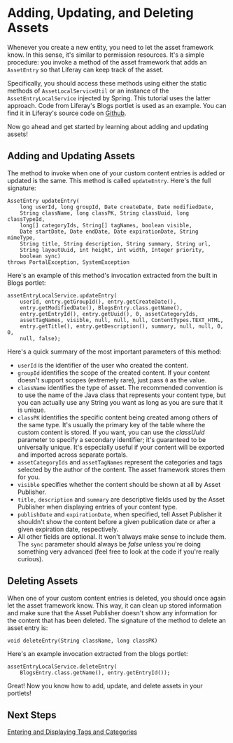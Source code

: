 # Adding, Updating, and Deleting Assets 

Whenever you create a new entity, you need to let the asset framework know. In
this sense, it's similar to permission resources. It's a simple procedure: you
invoke a method of the asset framework that adds an `AssetEntry` so that Liferay
can keep track of the asset. 

Specifically, you should access these methods using either the static methods
of `AssetLocalServiceUtil` or an instance of the `AssetEntryLocalService`
injected by Spring. This tutorial uses the latter approach. Code from Liferay's 
Blogs portlet is used as an example. You can find it in Liferay's source code 
on [Github](https://github.com/liferay/liferay-portal/tree/6.2.x/portal-impl/src/com/liferay/portlet/blogs).

<!-- To simplify this section, you'll use the static methods of 
`AssetLocalServiceUtil`, since it doesn't require any special setup in your 
application.
- Commenting out this original sentence that Rich's comment applies to -Nick -->

<!-- This is wrong. We should show them the right way to do it, rather than the
way that's easier to document. Remember that developers will be taking direction
from our text and writing actual code based on it. The right way is to add a
<reference> tag to the service.xml and inject the service with Spring. In fact,
the example below does just that (since it's Liferay's best practice), so the
example code here doesn't even match what we just stated. We need to fix this.
-Rich--> 

Now go ahead and get started by learning about adding and updating assets!

## Adding and Updating Assets 

The method to invoke when one of your custom content entries is added or
updated is the same. This method is called `updateEntry`. Here's the full 
signature: 

    AssetEntry updateEntry(
		long userId, long groupId, Date createDate, Date modifiedDate,
		String className, long classPK, String classUuid, long classTypeId,
		long[] categoryIds, String[] tagNames, boolean visible,
		Date startDate, Date endDate, Date expirationDate, String mimeType,
		String title, String description, String summary, String url,
		String layoutUuid, int height, int width, Integer priority,
		boolean sync)
	throws PortalException, SystemException

Here's an example of this method's invocation extracted from the built in
Blogs portlet: 

    assetEntryLocalService.updateEntry(
		userId, entry.getGroupId(), entry.getCreateDate(),
		entry.getModifiedDate(), BlogsEntry.class.getName(),
		entry.getEntryId(), entry.getUuid(), 0, assetCategoryIds,
		assetTagNames, visible, null, null, null, ContentTypes.TEXT_HTML,
		entry.getTitle(), entry.getDescription(), summary, null, null, 0, 0,
		null, false);

Here's a quick summary of the most important parameters of this method: 

-   `userId` is the identifier of the user who created the content. 
-   `groupId` identifies the scope of the created content. If your content
    doesn't support scopes (extremely rare), just pass `0` as the value. 
-   `className` identifies the type of asset. The recommended convention is to
    use the name of the Java class that represents your content type, but you
    can actually use any String you want as long as you are sure that it is
    unique.  
-   `classPK` identifies the specific content being created among others of the
    same type. It's usually the primary key of the table where the custom
    content is stored. If you want, you can use the *classUuid* parameter to
    specify a secondary identifier; it's guaranteed to be universally unique.
    It's especially useful if your content will be exported and imported across
    separate portals.  
-   `assetCategoryIds` and `assetTagNames` represent the categories and tags
    selected by the author of the content. The asset framework stores them for
    you.
-   `visible` specifies whether the content should be shown at all by Asset
    Publisher. 
-   `title,` `description` and `summary` are descriptive fields used by the
    Asset Publisher when displaying entries of your content type. 
-   `publishDate` and `expirationDate`, when specified, tell Asset Publisher it
    shouldn't show the content before a given publication date or after a given
    expiration date, respectively. 
-   All other fields are optional. It won't always make sense to include them.
    The `sync` parameter should always be *false* unless you're doing something
    very advanced (feel free to look at the code if you're really curious). 

<!-- We should fully describe the sync parameter, as well as any others.
Otherwise, it looks like we're holding back information for no apparent reason.
-Rich -->

## Deleting Assets 

When one of your custom content entries is deleted, you should once again let
the asset framework know. This way, it can clean up stored information and make
sure that the Asset Publisher doesn't show any information for the content that
has been deleted. The signature of the method to delete an asset entry is: 

    void deleteEntry(String className, long classPK)

Here's an example invocation extracted from the blogs portlet: 

    assetEntryLocalService.deleteEntry(
        BlogsEntry.class.getName(), entry.getEntryId());

Great! Now you know how to add, update, and delete assets in your portlets!

## Next Steps 

[Entering and Displaying Tags and Categories](http://www.liferay.com/)
